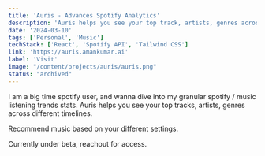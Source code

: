 ```yaml
---
title: 'Auris - Advances Spotify Analytics'
description: 'Auris helps you see your top track, artists, genres across different timelines. Recommend music based on your settings.'
date: '2024-03-10'
tags: ['Personal', 'Music']
techStack: ['React', 'Spotify API', 'Tailwind CSS']
link: 'https://auris.amankumar.ai'
label: 'Visit'
image: "/content/projects/auris/auris.png"
status: "archived"
---
```


I am a big time spotify user, and wanna dive into my granular spotify / music listening trends stats. Auris helps you see your top tracks, artists, genres across different timelines.

Recommend music based on your different settings.

Currently under beta, reachout for access.
